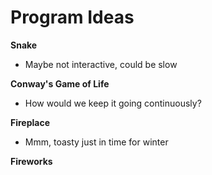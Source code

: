 # Program Ideas
**Snake**
 - Maybe not interactive, could be slow

**Conway's Game of Life**
 - How would we keep it going continuously?

**Fireplace**
 - Mmm, toasty just in time for winter


**Fireworks**

